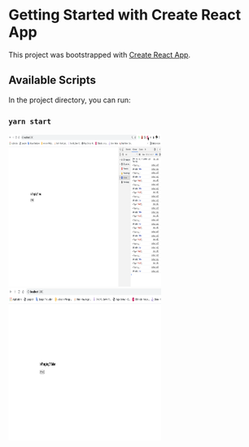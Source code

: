 # Getting Started with Create React App

This project was bootstrapped with [Create React App](https://github.com/facebook/create-react-app).

## Available Scripts

In the project directory, you can run:

### `yarn start`
<img src="src/assets/images/1.png" width="300" height="300"/><img src="src/assets/images/2.png" width="300" height="300"/>
